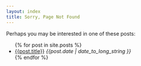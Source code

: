 ```yaml
---
layout: index
title: Sorry, Page Not Found
---
```


Perhaps you may be interested in one of these posts:

<ul>
{% for post in site.posts %}
<li>
<a href="{{post.url}}">{{post.title}}</a> <em><time datetime="{{post.date | date: "%Y-%m-%d" }}">{{post.date | date_to_long_string }}</time></em>
</li>
{% endfor %}
</ul>